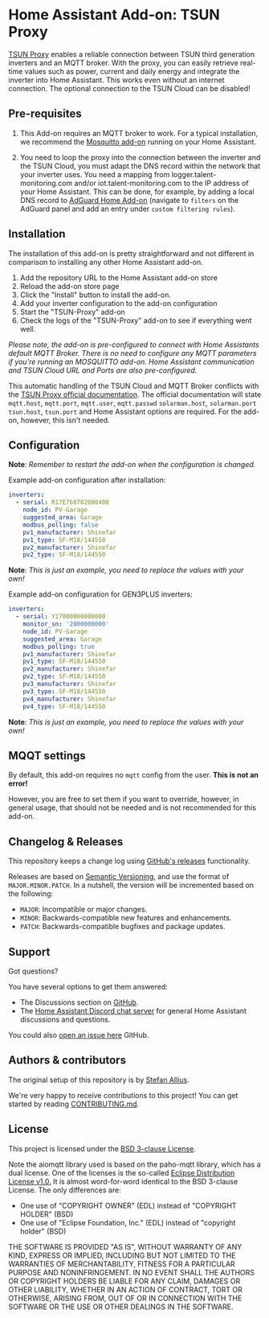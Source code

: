 # Home Assistant Add-on: TSUN Proxy

[TSUN Proxy][tsunproxy] enables a reliable connection between TSUN third generation 
inverters and an MQTT broker. With the proxy, you can easily retrieve real-time values 
such as power, current and daily energy and integrate the inverter into Home Assistant. 
This works even without an internet connection. 
The optional connection to the TSUN Cloud can be disabled!

## Pre-requisites
1. This Add-on requires an MQTT broker to work.
For a typical installation, we recommend the [Mosquitto add-on][Mosquitto] running on your Home Assistant.

2. You need to loop the proxy into the connection between the inverter and the TSUN Cloud, 
you must adapt the DNS record within the network that your inverter uses. You need a mapping 
from logger.talent-monitoring.com and/or iot.talent-monitoring.com to the IP address of your 
Home Assistant.
This can be done, for example, by adding a local DNS record to [AdGuard Home Add-on][AdGuard] 
(navigate to `filters` on the AdGuard panel and add an entry under `custom filtering rules`).



## Installation

The installation of this add-on is pretty straightforward and not different in
comparison to installing any other Home Assistant add-on.


1. Add the repository URL to the Home Assistant add-on store
2. Reload the add-on store page
3. Click the "Install" button to install the add-on.
4. Add your inverter configuration to the add-on configuration
5. Start the "TSUN-Proxy" add-on
6. Check the logs of the "TSUN-Proxy" add-on to see if everything went well.

_Please note, the add-on is pre-configured to connect with
Home Assistants default MQTT Broker. There is no need to configure any MQTT parameters 
if you're running an MOSQUITTO add-on. Home Assistant communication and TSUN Cloud URL 
and Ports are also pre-configured._

This automatic handling of the TSUN Cloud and MQTT Broker conflicts with the
[TSUN Proxy official documentation][tsunproxy]. The official documentation
will state `mqtt.host`, `mqtt.port`, `mqtt.user`, `mqtt.passwd` `solarman.host`, 
`solarman.port` `tsun.host`, `tsun.port` and Home Assistant options are required. 
For the add-on, however, this isn't needed.

## Configuration

**Note**: _Remember to restart the add-on when the configuration is changed._

Example add-on configuration after installation:

```yaml
inverters:
  - serial: R17E760702080400
    node_id: PV-Garage
    suggested_area: Garage
    modbus_polling: false
    pv1_manufacturer: Shinefar
    pv1_type: SF-M18/144550
    pv2_manufacturer: Shinefar
    pv2_type: SF-M18/144550
```

**Note**: _This is just an example, you need to replace the values with your own!_

Example add-on configuration for GEN3PLUS inverters:

```yaml
inverters:
  - serial: Y17000000000000
    monitor_sn: '2000000000'
    node_id: PV-Garage
    suggested_area: Garage
    modbus_polling: true
    pv1_manufacturer: Shinefar
    pv1_type: SF-M18/144550
    pv2_manufacturer: Shinefar
    pv2_type: SF-M18/144550
    pv3_manufacturer: Shinefar
    pv3_type: SF-M18/144550
    pv4_manufacturer: Shinefar
    pv4_type: SF-M18/144550
```

**Note**: _This is just an example, you need to replace the values with your own!_




## MQQT settings

By default, this add-on requires no `mqtt` config from the user. **This is not an error!**

However, you are free to set them if you want to override, however, in
general usage, that should not be needed and is not recommended for this add-on.

## Changelog & Releases

This repository keeps a change log using [GitHub's releases][releases]
functionality.

Releases are based on [Semantic Versioning][semver], and use the format
of `MAJOR.MINOR.PATCH`. In a nutshell, the version will be incremented
based on the following:

- `MAJOR`: Incompatible or major changes.
- `MINOR`: Backwards-compatible new features and enhancements.
- `PATCH`: Backwards-compatible bugfixes and package updates.

## Support

Got questions?

You have several options to get them answered:

- The Discussions section on [GitHub][discussions].
- The [Home Assistant Discord chat server][discord-ha] for general Home
  Assistant discussions and questions.

You could also [open an issue here][issue] GitHub.

## Authors & contributors

The original setup of this repository is by [Stefan Allius][author].

We're very happy to receive contributions to this project! You can get started by reading [CONTRIBUTING.md][contribute].

## License
This project is licensed under the [BSD 3-clause License][bsd].

Note the aiomqtt library used is based on the paho-mqtt library, which has a dual license. 
One of the licenses is the so-called [Eclipse Distribution License v1.0.][eclipse] 
It is almost word-for-word identical to the BSD 3-clause License. The only differences are:

- One use of "COPYRIGHT OWNER" (EDL) instead of "COPYRIGHT HOLDER" (BSD)
- One use of "Eclipse Foundation, Inc." (EDL) instead of "copyright holder" (BSD)

THE SOFTWARE IS PROVIDED "AS IS", WITHOUT WARRANTY OF ANY KIND, EXPRESS OR
IMPLIED, INCLUDING BUT NOT LIMITED TO THE WARRANTIES OF MERCHANTABILITY,
FITNESS FOR A PARTICULAR PURPOSE AND NONINFRINGEMENT. IN NO EVENT SHALL THE
AUTHORS OR COPYRIGHT HOLDERS BE LIABLE FOR ANY CLAIM, DAMAGES OR OTHER
LIABILITY, WHETHER IN AN ACTION OF CONTRACT, TORT OR OTHERWISE, ARISING FROM,
OUT OF OR IN CONNECTION WITH THE SOFTWARE OR THE USE OR OTHER DEALINGS IN THE
SOFTWARE.

[tsunproxy]: https://github.com/s-allius/tsun-gen3-proxy
[discussions]: https://github.com/s-allius/tsun-gen3-proxy/discussions
[addon-badge]: https://my.home-assistant.io/badges/supervisor_addon.svg
[author]: https://github.com/s-allius
[discord-ha]: https://discord.gg/c5DvZ4e
[issue]: https://github.com/s-allius/tsun-gen3-proxy/issues
[releases]: https://github.com/s-allius/tsun-gen3-proxy/releases
[contribute]: https://github.com/s-allius/tsun-gen3-proxy/blob/main/CONTRIBUTING.md
[semver]: http://semver.org/spec/v2.0.0.htm
[bsd]: https://opensource.org/licenses/BSD-3-Clause
[eclipse]: https://www.eclipse.org/org/documents/edl-v10.php
[Mosquitto]: https://github.com/home-assistant/addons/blob/master/mosquitto/DOCS.md
[AdGuard]: https://github.com/hassio-addons/addon-adguard-home